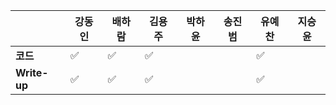 |              | 강동인 | 배하람 | 김용주 | 박하윤 | 송진범 | 유예찬 | 지승윤 |
| ------------ | ------ | ------ | ------ | ------ | ------ | ------------ | ------------ |
| **코드**     |:white_check_mark:|:white_check_mark:|:white_check_mark:|        |        |:white_check_mark:|  |
| **Write-up** |:white_check_mark:|:white_check_mark:|:white_check_mark:|        |        |:white_check_mark:|  |
